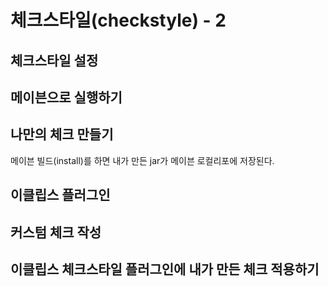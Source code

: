 # 체크스타일(checkstyle) - 2

## 체크스타일 설정



## 메이븐으로 실행하기




## 나만의 체크 만들기 

메이븐 빌드(install)를 하면 내가 만든 jar가 메이븐 로컬리포에 저장된다. 



## 이클립스 플러그인


## 

## 커스텀 체크 작성




## 이클립스 체크스타일 플러그인에 내가 만든 체크 적용하기

